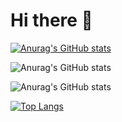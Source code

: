 # Hi there 👋

<!--GitHub Stats card-->
[![Anurag's GitHub stats](https://github-readme-stats.vercel.app/api?username=seanmamasde)](https://github.com/anuraghazra/github-readme-stats)

<!--Adding private contributions count to total commits count-->
![Anurag's GitHub stats](https://github-readme-stats.vercel.app/api?username=seanmamasde&count_private=true)

<!--Showing Icons-->
![Anurag's GitHub stats](https://github-readme-stats.vercel.app/api?username=seanmamasde&show_icons=true)

<!--Top Languages-->
[![Top Langs](https://github-readme-stats.vercel.app/api/top-langs/?username=seanmamasde&layout=compact)](https://github.com/anuraghazra/github-readme-stats)

<!--
**seanmamasde/seanmamasde** is a ✨ _special_ ✨ repository because its `README.md` (this file) appears on your GitHub profile.

Here are some ideas to get you started:

- 🔭 I’m currently working on ...
- 🌱 I’m currently learning ...
- 👯 I’m looking to collaborate on ...
- 🤔 I’m looking for help with ...
- 💬 Ask me about ...
- 📫 How to reach me: ...
- 😄 Pronouns: ...
- ⚡ Fun fact: ...
-->
